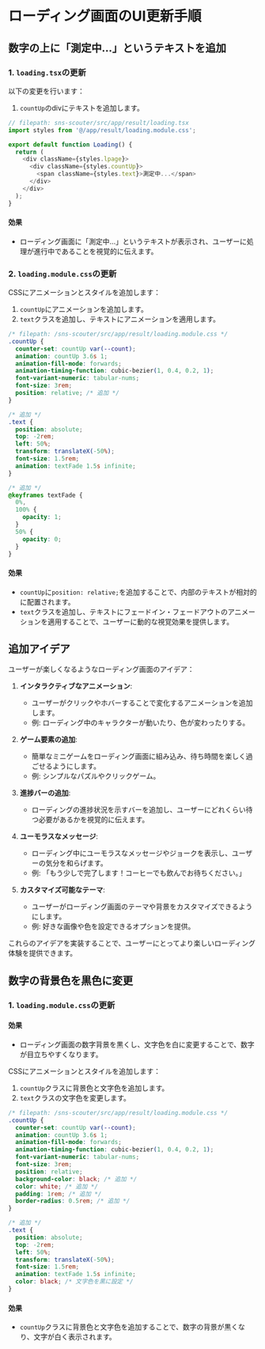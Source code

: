 # ローディング画面のUI更新手順

## 数字の上に「測定中...」というテキストを追加

### 1. `loading.tsx`の更新

以下の変更を行います：

1. `countUp`のdivにテキストを追加します。

```typescript
// filepath: sns-scouter/src/app/result/loading.tsx
import styles from '@/app/result/loading.module.css';

export default function Loading() {
  return (
    <div className={styles.lpage}>
      <div className={styles.countUp}>
        <span className={styles.text}>測定中...</span>
      </div>
    </div>
  );
}
```

#### 効果

- ローディング画面に「測定中...」というテキストが表示され、ユーザーに処理が進行中であることを視覚的に伝えます。

### 2. `loading.module.css`の更新

CSSにアニメーションとスタイルを追加します：

1. `countUp`にアニメーションを追加します。
2. `text`クラスを追加し、テキストにアニメーションを適用します。

```css
/* filepath: /sns-scouter/src/app/result/loading.module.css */
.countUp {
  counter-set: countUp var(--count);
  animation: countUp 3.6s 1;
  animation-fill-mode: forwards;
  animation-timing-function: cubic-bezier(1, 0.4, 0.2, 1);
  font-variant-numeric: tabular-nums;
  font-size: 3rem;
  position: relative; /* 追加 */
}

/* 追加 */
.text {
  position: absolute;
  top: -2rem;
  left: 50%;
  transform: translateX(-50%);
  font-size: 1.5rem;
  animation: textFade 1.5s infinite;
}

/* 追加 */
@keyframes textFade {
  0%,
  100% {
    opacity: 1;
  }
  50% {
    opacity: 0;
  }
}
```

#### 効果

- `countUp`に`position: relative;`を追加することで、内部のテキストが相対的に配置されます。
- `text`クラスを追加し、テキストにフェードイン・フェードアウトのアニメーションを適用することで、ユーザーに動的な視覚効果を提供します。

## 追加アイデア

ユーザーが楽しくなるようなローディング画面のアイデア：

1. **インタラクティブなアニメーション**:

   - ユーザーがクリックやホバーすることで変化するアニメーションを追加します。
   - 例: ローディング中のキャラクターが動いたり、色が変わったりする。

2. **ゲーム要素の追加**:

   - 簡単なミニゲームをローディング画面に組み込み、待ち時間を楽しく過ごせるようにします。
   - 例: シンプルなパズルやクリックゲーム。

3. **進捗バーの追加**:

   - ローディングの進捗状況を示すバーを追加し、ユーザーにどれくらい待つ必要があるかを視覚的に伝えます。

4. **ユーモラスなメッセージ**:

   - ローディング中にユーモラスなメッセージやジョークを表示し、ユーザーの気分を和らげます。
   - 例: 「もう少しで完了します！コーヒーでも飲んでお待ちください。」

5. **カスタマイズ可能なテーマ**:
   - ユーザーがローディング画面のテーマや背景をカスタマイズできるようにします。
   - 例: 好きな画像や色を設定できるオプションを提供。

これらのアイデアを実装することで、ユーザーにとってより楽しいローディング体験を提供できます。

## 数字の背景色を黒色に変更

### 1. `loading.module.css`の更新

#### 効果

- ローディング画面の数字背景を黒くし、文字色を白に変更することで、数字が目立ちやすくなります。

CSSにアニメーションとスタイルを追加します：

1. `countUp`クラスに背景色と文字色を追加します。
2. `text`クラスの文字色を変更します。

```css
/* filepath: /sns-scouter/src/app/result/loading.module.css */
.countUp {
  counter-set: countUp var(--count);
  animation: countUp 3.6s 1;
  animation-fill-mode: forwards;
  animation-timing-function: cubic-bezier(1, 0.4, 0.2, 1);
  font-variant-numeric: tabular-nums;
  font-size: 3rem;
  position: relative;
  background-color: black; /* 追加 */
  color: white; /* 追加 */
  padding: 1rem; /* 追加 */
  border-radius: 0.5rem; /* 追加 */
}

/* 追加 */
.text {
  position: absolute;
  top: -2rem;
  left: 50%;
  transform: translateX(-50%);
  font-size: 1.5rem;
  animation: textFade 1.5s infinite;
  color: black; /* 文字色を黒に設定 */
}
```

#### 効果

- `countUp`クラスに背景色と文字色を追加することで、数字の背景が黒くなり、文字が白く表示されます。
